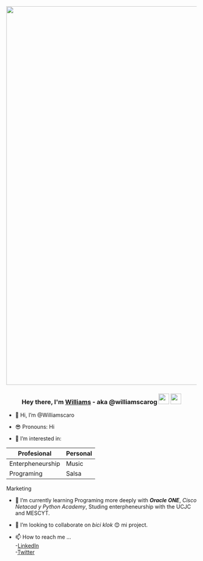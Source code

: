 <img src="https://media.giphy.com/media/v1.Y2lkPTc5MGI3NjExNDllOGY3amhrdDIwNG1rMTRhZWR0ZzlybmFiMmdrczRkMWpqZHFhbSZlcD12MV9pbnRlcm5hbF9naWZfYnlfaWQmY3Q9Zw/0et2Qo2QPc75Yj3rys/giphy.gif" width="1000">

<h3 align="center">Hey there, I'm <a href="https://williamscarog.github.io/">Williams</a> - aka @williamscarog <img src="https://media.giphy.com/media/hvRJCLFzcasrR4ia7z/giphy.gif" width="28"> <img src="https://emojis.slackmojis.com/emojis/images/1531849430/4246/blob-sunglasses.gif?1531849430" width="28"/></h3>


- 👋 Hi, I’m @Williamscaro
- 😎 Pronouns: Hi


- 👀 I’m interested in:

Profesional        | Personal
------------------ | ---------
 Enterpheneurship  | Music
 Programing        | Salsa
 Marketing

- 🌱 I’m currently learning Programing more deeply with ***Oracle ONE***, *Cisco Netacad y Python Academy*, Studing enterpheneurship with the UCJC and MESCYT.
- 💞️ I’m looking to collaborate on *bici klok* 😊 mi project.

- 📫 How to reach me ...<br> -[LinkedIn](www.linkedin.com/in/williamscarog) <br>
-[Twitter](https://twitter.com/Williamscarog)


<!---
### Trying Image

![](https://img.icons8.com/color/512/linkedin.png)

```<script src="https://platform.linkedin.com/badges/js/profile.js" async defer type="text/javascript"></script>```
--->


<!---
Williamscaro/Williamscaro is a ✨ special ✨ repository because its `README.md` (this file) appears on your GitHub profile.
You can click the Preview link to take a look at your changes.
--->
